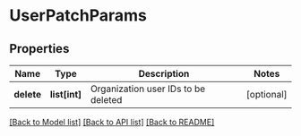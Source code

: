 # UserPatchParams

## Properties

Name | Type | Description | Notes
------------ | ------------- | ------------- | -------------
**delete** | **list[int]** | Organization user IDs to be deleted | [optional] 

[[Back to Model list]](../README.md#documentation-for-models) [[Back to API list]](../README.md#documentation-for-api-endpoints) [[Back to README]](../README.md)


